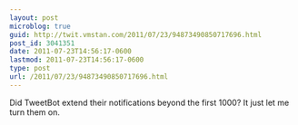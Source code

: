 ```yaml
---
layout: post
microblog: true
guid: http://twit.vmstan.com/2011/07/23/94873490850717696.html
post_id: 3041351
date: 2011-07-23T14:56:17-0600
lastmod: 2011-07-23T14:56:17-0600
type: post
url: /2011/07/23/94873490850717696.html
---
```

Did TweetBot extend their notifications beyond the first 1000? It just let me turn them on.
